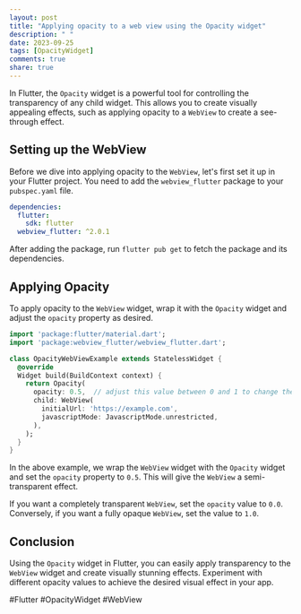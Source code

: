 ```yaml
---
layout: post
title: "Applying opacity to a web view using the Opacity widget"
description: " "
date: 2023-09-25
tags: [OpacityWidget]
comments: true
share: true
---
```


In Flutter, the `Opacity` widget is a powerful tool for controlling the transparency of any child widget. This allows you to create visually appealing effects, such as applying opacity to a `WebView` to create a see-through effect.

## Setting up the WebView

Before we dive into applying opacity to the `WebView`, let's first set it up in your Flutter project. You need to add the `webview_flutter` package to your `pubspec.yaml` file.

```yaml
dependencies:
  flutter:
    sdk: flutter
  webview_flutter: ^2.0.1
```

After adding the package, run `flutter pub get` to fetch the package and its dependencies.

## Applying Opacity

To apply opacity to the `WebView` widget, wrap it with the `Opacity` widget and adjust the `opacity` property as desired.

```dart
import 'package:flutter/material.dart';
import 'package:webview_flutter/webview_flutter.dart';

class OpacityWebViewExample extends StatelessWidget {
  @override
  Widget build(BuildContext context) {
    return Opacity(
      opacity: 0.5,  // adjust this value between 0 and 1 to change the opacity level
      child: WebView(
        initialUrl: 'https://example.com',
        javascriptMode: JavascriptMode.unrestricted,
      ),
    );
  }
}
```

In the above example, we wrap the `WebView` widget with the `Opacity` widget and set the `opacity` property to `0.5`. This will give the `WebView` a semi-transparent effect.

If you want a completely transparent `WebView`, set the `opacity` value to `0.0`. Conversely, if you want a fully opaque `WebView`, set the value to `1.0`.

## Conclusion

Using the `Opacity` widget in Flutter, you can easily apply transparency to the `WebView` widget and create visually stunning effects. Experiment with different opacity values to achieve the desired visual effect in your app.

#Flutter #OpacityWidget #WebView